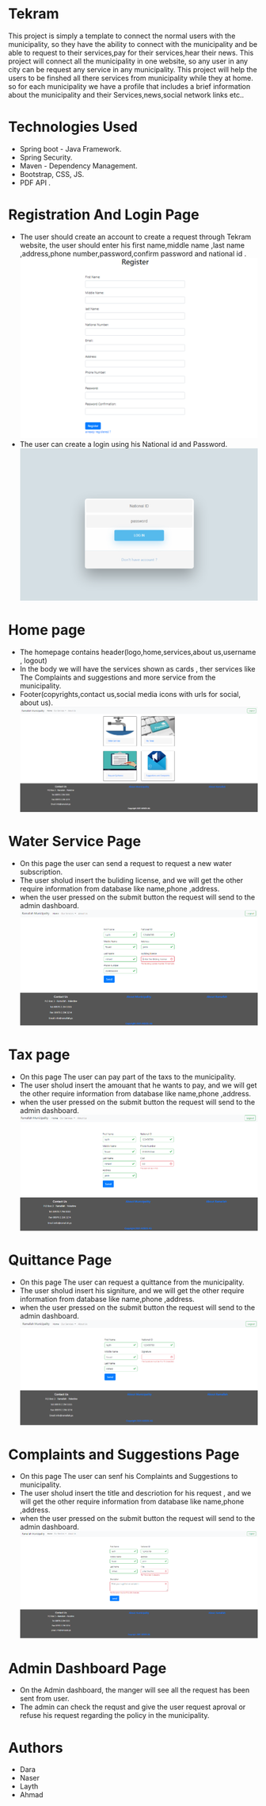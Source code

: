 # Tekram
This project is simply a template to connect the normal users with the municipality, so they have the ability to 
connect with the municipality and be able to request to their services,pay for their services,hear their news.
This project will connect all the municipality in one website, so any user in any city can be request any
service in any municipality.
This project will help the users to be finshed all there services from municipality while they at home.
so for each municipality we have a profile that includes a brief information about the municipality and their
Services,news,social network links etc..


# Technologies Used
- Spring boot - Java Framework.
- Spring Security.
- Maven - Dependency Management.
- Bootstrap, CSS, JS.
- PDF API .
# Registration And Login Page
  - The user should create an account to create a request through Tekram website, the user should enter his first name,middle name ,last name ,address,phone number,password,confirm password and national id .
  ![Reg](https://github.com/ahmadmalbzoor/image/blob/master/regg.png?raw=true)
  - The user can create a login using his National id and Password.
  ![Reg](https://github.com/ahmadmalbzoor/image/blob/master/login.png)
# Home page 
 - The homepage contains header(logo,home,services,about us,username , logout) 
 - In the body we will have the services shown as cards , ther services like The Complaints and suggestions and more
service from the municipality.
 - Footer(copyrights,contact us,social media icons with urls for social, about us).
    ![Reg](https://github.com/ahmadmalbzoor/image/blob/master/home.png)
# Water Service Page
 - On this page the user can send a request to request a new water subscription.
 - The user sholud insert the buliding license, and we will get the other require information from database like name,phone ,address.
 - when the user pressed on the submit button the request will send to the admin dashboard.
     ![Reg](https://github.com/ahmadmalbzoor/image/blob/master/waters.png)

# Tax page 
 - On this page The user can pay part of the taxs to the municipality.
 - The user sholud insert the amouant that he wants to pay, and we will get the other require information from database like name,phone ,address.
 - when the user pressed on the submit button the request will send to the admin dashboard.
 ![Reg](https://github.com/ahmadmalbzoor/image/blob/master/Tax.png)
# Quittance Page 
 - On this page The user can request a quittance from the municipality.
 - The user sholud insert his signiture, and we will get the other require information from database like name,phone ,address.
 - when the user pressed on the submit button the request will send to the admin dashboard.
  ![Reg](https://github.com/ahmadmalbzoor/image/blob/master/quittance.png)

# Complaints and Suggestions Page
 - On this page The user can senf his Complaints and Suggestions to municipality.
 - The user sholud insert the title and descriotion for his request , and we will get the other require information from database like name,phone ,address.
 - when the user pressed on the submit button the request will send to the admin dashboard.
   ![Reg](https://github.com/ahmadmalbzoor/image/blob/master/sugg.png)


# Admin Dashboard Page
 - On the Admin dashboard, the manger will see all the request has been sent from user.
 - The admin can check the requst and give the user request aproval or refuse his request regarding the policy in the municipality. 

# Authors
- Dara
- Naser
- Layth
- Ahmad
 
 
